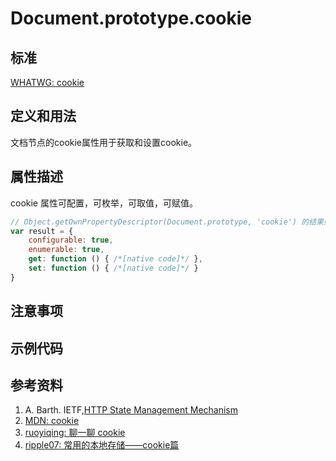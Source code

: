 # Document.prototype.cookie

## 标准
[WHATWG: cookie](https://html.spec.whatwg.org/#dom-document-cookie)

## 定义和用法
文档节点的cookie属性用于获取和设置cookie。


## 属性描述
cookie 属性可配置，可枚举，可取值，可赋值。

```javascript
// Object.getOwnPropertyDescriptor(Document.prototype, 'cookie') 的结果如下：
var result = {
    configurable: true,
    enumerable: true,
    get: function () { /*[native code]*/ },
    set: function () { /*[native code]*/ }
}
```

## 注意事项

## 示例代码


## 参考资料
1. A. Barth. IETF,[HTTP State Management Mechanism](https://tools.ietf.org/html/rfc6265)
2. [MDN: cookie](https://developer.mozilla.org/en-US/docs/Web/API/Document/cookie)
3. [ruoyiqing: 聊一聊 cookie](https://segmentfault.com/a/1190000004556040)
4. [ripple07: 常用的本地存储——cookie篇](https://segmentfault.com/a/1190000004743454)
